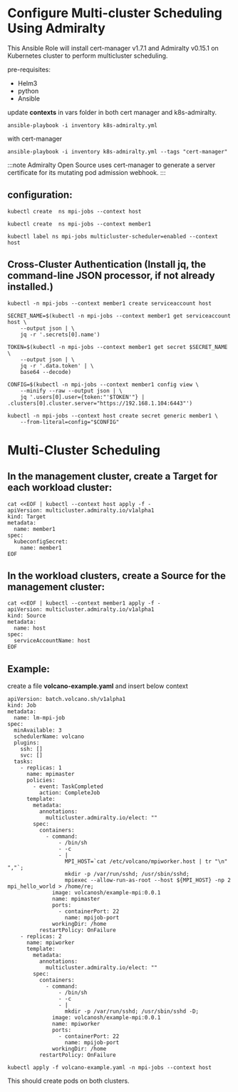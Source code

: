 # Configure Multi-cluster Scheduling Using Admiralty


This Ansible Role will install cert-manager v1.7.1 and Admiralty v0.15.1 on Kubernetes cluster to perform multicluster scheduling.

pre-requisites:
* Helm3<br>
* python <br>
* Ansible

update **contexts** in vars folder in both cert manager and k8s-admiralty.


```
ansible-playbook -i inventory k8s-admiralty.yml
```

with cert-manager
```
ansible-playbook -i inventory k8s-admiralty.yml --tags "cert-manager"
```
:::note Admiralty Open Source uses cert-manager to generate a server certificate for its mutating pod admission webhook. :::

## configuration:

```
kubectl create  ns mpi-jobs --context host
```
```
kubectl create  ns mpi-jobs --context member1
```
```
kubectl label ns mpi-jobs multicluster-scheduler=enabled --context host
```
## Cross-Cluster Authentication (Install jq, the command-line JSON processor, if not already installed.)
```
kubectl -n mpi-jobs --context member1 create serviceaccount host
```
```
SECRET_NAME=$(kubectl -n mpi-jobs --context member1 get serviceaccount host \
	--output json | \
	jq -r '.secrets[0].name')
```
```
TOKEN=$(kubectl -n mpi-jobs --context member1 get secret $SECRET_NAME \
	--output json | \
	jq -r '.data.token' | \
	base64 --decode)
```
```
CONFIG=$(kubectl -n mpi-jobs --context member1 config view \
	--minify --raw --output json | \
	jq '.users[0].user={token:"'$TOKEN'"} | .clusters[0].cluster.server="https://192.168.1.104:6443"')
```
```
kubectl -n mpi-jobs --context host create secret generic member1 \
	--from-literal=config="$CONFIG"
```
# Multi-Cluster Scheduling
## In the management cluster, create a Target for each workload cluster:
```
cat <<EOF | kubectl --context host apply -f -
apiVersion: multicluster.admiralty.io/v1alpha1
kind: Target
metadata:
  name: member1
spec:
  kubeconfigSecret:
    name: member1
EOF
```

## In the workload clusters, create a Source for the management cluster:
```
cat <<EOF | kubectl --context member1 apply -f -
apiVersion: multicluster.admiralty.io/v1alpha1
kind: Source
metadata:
  name: host
spec:
  serviceAccountName: host
EOF
```

## Example:
create a file **volcano-example.yaml** and insert below context
```
apiVersion: batch.volcano.sh/v1alpha1
kind: Job
metadata:
  name: lm-mpi-job
spec:
  minAvailable: 3
  schedulerName: volcano
  plugins:
    ssh: []
    svc: []
  tasks:
    - replicas: 1
      name: mpimaster
      policies:
        - event: TaskCompleted
          action: CompleteJob
      template:
        metadata:
          annotations:
            multicluster.admiralty.io/elect: ""
        spec:
          containers:
            - command:
                - /bin/sh
                - -c
                - |
                  MPI_HOST=`cat /etc/volcano/mpiworker.host | tr "\n" ","`;
                  mkdir -p /var/run/sshd; /usr/sbin/sshd;
                  mpiexec --allow-run-as-root --host ${MPI_HOST} -np 2 mpi_hello_world > /home/re;
              image: volcanosh/example-mpi:0.0.1
              name: mpimaster
              ports:
                - containerPort: 22
                  name: mpijob-port
              workingDir: /home
          restartPolicy: OnFailure
    - replicas: 2
      name: mpiworker
      template:
        metadata:
          annotations:
            multicluster.admiralty.io/elect: ""
        spec:
          containers:
            - command:
                - /bin/sh
                - -c
                - |
                  mkdir -p /var/run/sshd; /usr/sbin/sshd -D;
              image: volcanosh/example-mpi:0.0.1
              name: mpiworker
              ports:
                - containerPort: 22
                  name: mpijob-port
              workingDir: /home
          restartPolicy: OnFailure
```
```
kubectl apply -f volcano-example.yaml -n mpi-jobs --context host
```
This should create pods on both clusters.
